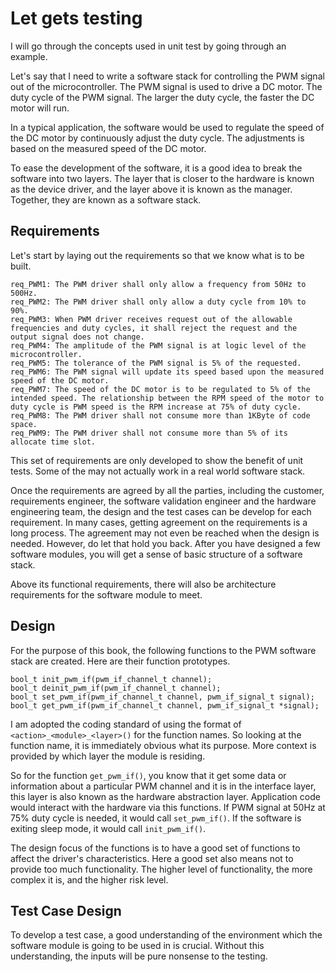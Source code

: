 # Let gets testing

I will go through the concepts used in unit test by going through an example. 

Let's say that I need to write a software stack for controlling the PWM signal out of the microcontroller. The PWM signal is used to drive a DC motor. The duty cycle of the PWM signal. The larger the duty cycle, the faster the DC motor will run.

In a typical application, the software would be used to regulate the speed of the DC motor by continuously adjust the duty cycle. The adjustments is based on the measured speed of the DC motor.

To ease the development of the software, it is a good idea to break the software into two layers. The layer that is closer to the hardware is known as the device driver, and the layer above it is known as the manager. Together, they are known as a software stack.

## Requirements

Let's start by laying out the requirements so that we know what is to be built.

    req_PWM1: The PWM driver shall only allow a frequency from 50Hz to 500Hz.
    req_PWM2: The PWM driver shall only allow a duty cycle from 10% to 90%.
    req_PWM3: When PWM driver receives request out of the allowable frequencies and duty cycles, it shall reject the request and the output signal does not change.
    req_PWM4: The amplitude of the PWM signal is at logic level of the microcontroller.
    req_PWM5: The tolerance of the PWM signal is 5% of the requested.
    req_PWM6: The PWM signal will update its speed based upon the measured speed of the DC motor.
    req_PWM7: The speed of the DC motor is to be regulated to 5% of the intended speed. The relationship between the RPM speed of the motor to duty cycle is PWM speed is the RPM increase at 75% of duty cycle.    
    req_PWM8: The PWM driver shall not consume more than 1KByte of code space.
    req_PWM9: The PWM driver shall not consume more than 5% of its allocate time slot.
    
This set of requirements are only developed to show the benefit of unit tests. Some of the may not actually work in a real world software stack.

Once the requirements are agreed by all the parties, including the customer, requirements engineer, the software validation engineer and the hardware engineering team, the design and the test cases can be develop for each requirement. In many cases, getting agreement on the requirements is a long process. The agreement may not even be reached when the design is needed. However, do let that hold you back. After you have designed a few software modules, you will get a sense of basic structure of a software stack.

Above its functional requirements, there will also be architecture requirements for the software module to meet.

## Design

For the purpose of this book, the following functions to the PWM software stack are created. Here are their function prototypes.

	bool_t init_pwm_if(pwm_if_channel_t channel);
	bool_t deinit_pwm_if(pwm_if_channel_t channel);
	bool_t set_pwm_if(pwm_if_channel_t channel, pwm_if_signal_t signal);
	bool_t get_pwm_if(pwm_if_channel_t channel, pwm_if_signal_t *signal);


I am adopted the coding standard of using the format of `<action>_<module>_<layer>()` for the function names. So looking at the function name, it is immediately obvious what its purpose. More context is provided by which layer the module is residing.

So for the function `get_pwm_if()`, you know that it get some data or information about a particular PWM channel and it is in the interface layer, this layer is also known as the hardware abstraction layer. Application code would interact with the hardware via this functions. If PWM signal at 50Hz at 75% duty cycle is needed, it would call `set_pwm_if()`. If the software is exiting sleep mode, it would call `init_pwm_if()`.

The design focus of the functions is to have a good set of functions to affect the driver's characteristics. Here a good set also means not to provide too much functionality. The higher level of functionality, the more complex it is, and the higher risk level. 

## Test Case Design

To develop a test case, a good understanding of the environment which the software module is going to be used in is crucial. Without this understanding, the inputs will be pure nonsense to the testing.

 